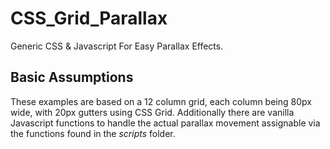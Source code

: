 # CSS_Grid_Parallax
Generic CSS &amp; Javascript For Easy Parallax Effects.

## Basic Assumptions
These examples are based on a 12 column grid, each column being 80px wide, with 20px gutters using CSS Grid. 
Additionally there are vanilla Javascript functions to handle the actual parallax movement assignable via the 
functions found in the _scripts_ folder.
